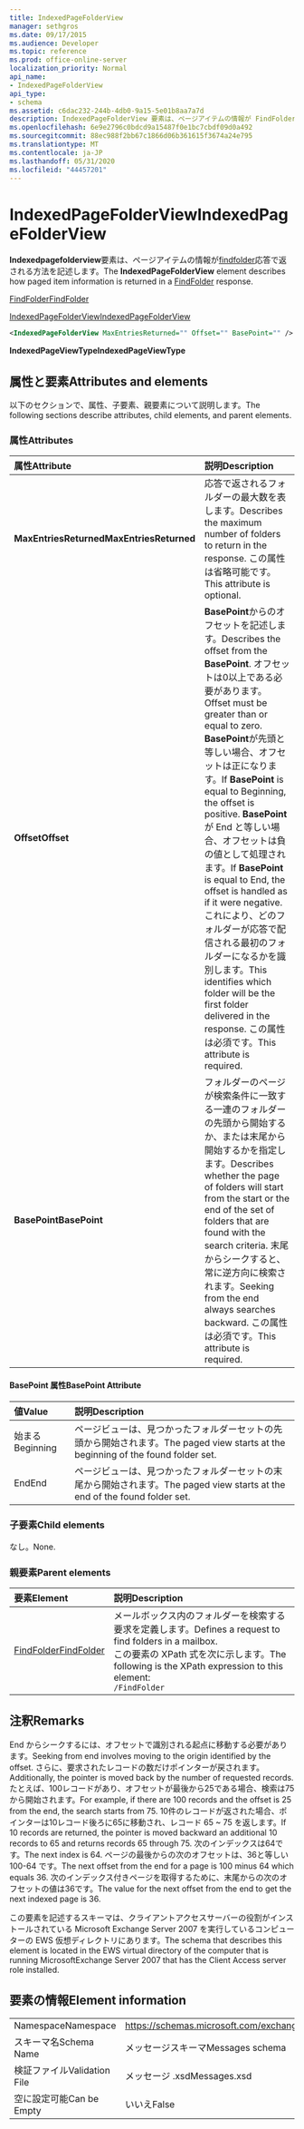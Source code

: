 ```yaml
---
title: IndexedPageFolderView
manager: sethgros
ms.date: 09/17/2015
ms.audience: Developer
ms.topic: reference
ms.prod: office-online-server
localization_priority: Normal
api_name:
- IndexedPageFolderView
api_type:
- schema
ms.assetid: c6dac232-244b-4db0-9a15-5e01b8aa7a7d
description: IndexedPageFolderView 要素は、ページアイテムの情報が FindFolder 応答で返される方法を記述します。
ms.openlocfilehash: 6e9e2796c0bdcd9a15487f0e1bc7cbdf09d0a492
ms.sourcegitcommit: 88ec988f2bb67c1866d06b361615f3674a24e795
ms.translationtype: MT
ms.contentlocale: ja-JP
ms.lasthandoff: 05/31/2020
ms.locfileid: "44457201"
---
```

# <a name="indexedpagefolderview"></a><span data-ttu-id="323ce-103">IndexedPageFolderView</span><span class="sxs-lookup"><span data-stu-id="323ce-103">IndexedPageFolderView</span></span>

<span data-ttu-id="323ce-104">**Indexedpagefolderview**要素は、ページアイテムの情報が[findfolder](findfolder.md)応答で返される方法を記述します。</span><span class="sxs-lookup"><span data-stu-id="323ce-104">The **IndexedPageFolderView** element describes how paged item information is returned in a [FindFolder](findfolder.md) response.</span></span> 
  
[<span data-ttu-id="323ce-105">FindFolder</span><span class="sxs-lookup"><span data-stu-id="323ce-105">FindFolder</span></span>](findfolder.md)
  
[<span data-ttu-id="323ce-106">IndexedPageFolderView</span><span class="sxs-lookup"><span data-stu-id="323ce-106">IndexedPageFolderView</span></span>](indexedpagefolderview.md)
  
```xml
<IndexedPageFolderView MaxEntriesReturned="" Offset="" BasePoint="" />
```

 <span data-ttu-id="323ce-107">**IndexedPageViewType**</span><span class="sxs-lookup"><span data-stu-id="323ce-107">**IndexedPageViewType**</span></span>
## <a name="attributes-and-elements"></a><span data-ttu-id="323ce-108">属性と要素</span><span class="sxs-lookup"><span data-stu-id="323ce-108">Attributes and elements</span></span>

<span data-ttu-id="323ce-109">以下のセクションで、属性、子要素、親要素について説明します。</span><span class="sxs-lookup"><span data-stu-id="323ce-109">The following sections describe attributes, child elements, and parent elements.</span></span>
  
### <a name="attributes"></a><span data-ttu-id="323ce-110">属性</span><span class="sxs-lookup"><span data-stu-id="323ce-110">Attributes</span></span>

|<span data-ttu-id="323ce-111">**属性**</span><span class="sxs-lookup"><span data-stu-id="323ce-111">**Attribute**</span></span>|<span data-ttu-id="323ce-112">**説明**</span><span class="sxs-lookup"><span data-stu-id="323ce-112">**Description**</span></span>|
|:-----|:-----|
|<span data-ttu-id="323ce-113">**MaxEntriesReturned**</span><span class="sxs-lookup"><span data-stu-id="323ce-113">**MaxEntriesReturned**</span></span> <br/> |<span data-ttu-id="323ce-114">応答で返されるフォルダーの最大数を表します。</span><span class="sxs-lookup"><span data-stu-id="323ce-114">Describes the maximum number of folders to return in the response.</span></span> <span data-ttu-id="323ce-115">この属性は省略可能です。</span><span class="sxs-lookup"><span data-stu-id="323ce-115">This attribute is optional.</span></span>  <br/> |
|<span data-ttu-id="323ce-116">**Offset**</span><span class="sxs-lookup"><span data-stu-id="323ce-116">**Offset**</span></span> <br/> |<span data-ttu-id="323ce-117">**BasePoint**からのオフセットを記述します。</span><span class="sxs-lookup"><span data-stu-id="323ce-117">Describes the offset from the **BasePoint**.</span></span> <span data-ttu-id="323ce-118">オフセットは0以上である必要があります。</span><span class="sxs-lookup"><span data-stu-id="323ce-118">Offset must be greater than or equal to zero.</span></span> <span data-ttu-id="323ce-119">**BasePoint**が先頭と等しい場合、オフセットは正になります。</span><span class="sxs-lookup"><span data-stu-id="323ce-119">If **BasePoint** is equal to Beginning, the offset is positive.</span></span> <span data-ttu-id="323ce-120">**BasePoint**が End と等しい場合、オフセットは負の値として処理されます。</span><span class="sxs-lookup"><span data-stu-id="323ce-120">If **BasePoint** is equal to End, the offset is handled as if it were negative.</span></span>  <br/> <span data-ttu-id="323ce-121">これにより、どのフォルダーが応答で配信される最初のフォルダーになるかを識別します。</span><span class="sxs-lookup"><span data-stu-id="323ce-121">This identifies which folder will be the first folder delivered in the response.</span></span> <span data-ttu-id="323ce-122">この属性は必須です。</span><span class="sxs-lookup"><span data-stu-id="323ce-122">This attribute is required.</span></span>  <br/> |
|<span data-ttu-id="323ce-123">**BasePoint**</span><span class="sxs-lookup"><span data-stu-id="323ce-123">**BasePoint**</span></span> <br/> |<span data-ttu-id="323ce-124">フォルダーのページが検索条件に一致する一連のフォルダーの先頭から開始するか、または末尾から開始するかを指定します。</span><span class="sxs-lookup"><span data-stu-id="323ce-124">Describes whether the page of folders will start from the start or the end of the set of folders that are found with the search criteria.</span></span> <span data-ttu-id="323ce-125">末尾からシークすると、常に逆方向に検索されます。</span><span class="sxs-lookup"><span data-stu-id="323ce-125">Seeking from the end always searches backward.</span></span> <span data-ttu-id="323ce-126">この属性は必須です。</span><span class="sxs-lookup"><span data-stu-id="323ce-126">This attribute is required.</span></span>  <br/> |
   
#### <a name="basepoint-attribute"></a><span data-ttu-id="323ce-127">BasePoint 属性</span><span class="sxs-lookup"><span data-stu-id="323ce-127">BasePoint Attribute</span></span>

|<span data-ttu-id="323ce-128">**値**</span><span class="sxs-lookup"><span data-stu-id="323ce-128">**Value**</span></span>|<span data-ttu-id="323ce-129">**説明**</span><span class="sxs-lookup"><span data-stu-id="323ce-129">**Description**</span></span>|
|:-----|:-----|
|<span data-ttu-id="323ce-130">始まる</span><span class="sxs-lookup"><span data-stu-id="323ce-130">Beginning</span></span>  <br/> |<span data-ttu-id="323ce-131">ページビューは、見つかったフォルダーセットの先頭から開始されます。</span><span class="sxs-lookup"><span data-stu-id="323ce-131">The paged view starts at the beginning of the found folder set.</span></span>  <br/> |
|<span data-ttu-id="323ce-132">End</span><span class="sxs-lookup"><span data-stu-id="323ce-132">End</span></span>  <br/> |<span data-ttu-id="323ce-133">ページビューは、見つかったフォルダーセットの末尾から開始されます。</span><span class="sxs-lookup"><span data-stu-id="323ce-133">The paged view starts at the end of the found folder set.</span></span>  <br/> |
   
### <a name="child-elements"></a><span data-ttu-id="323ce-134">子要素</span><span class="sxs-lookup"><span data-stu-id="323ce-134">Child elements</span></span>

<span data-ttu-id="323ce-135">なし。</span><span class="sxs-lookup"><span data-stu-id="323ce-135">None.</span></span>
  
### <a name="parent-elements"></a><span data-ttu-id="323ce-136">親要素</span><span class="sxs-lookup"><span data-stu-id="323ce-136">Parent elements</span></span>

|<span data-ttu-id="323ce-137">**要素**</span><span class="sxs-lookup"><span data-stu-id="323ce-137">**Element**</span></span>|<span data-ttu-id="323ce-138">**説明**</span><span class="sxs-lookup"><span data-stu-id="323ce-138">**Description**</span></span>|
|:-----|:-----|
|[<span data-ttu-id="323ce-139">FindFolder</span><span class="sxs-lookup"><span data-stu-id="323ce-139">FindFolder</span></span>](findfolder.md) <br/> |<span data-ttu-id="323ce-140">メールボックス内のフォルダーを検索する要求を定義します。</span><span class="sxs-lookup"><span data-stu-id="323ce-140">Defines a request to find folders in a mailbox.</span></span>  <br/> <span data-ttu-id="323ce-141">この要素の XPath 式を次に示します。</span><span class="sxs-lookup"><span data-stu-id="323ce-141">The following is the XPath expression to this element:</span></span>  <br/>  `/FindFolder` <br/> |
   
## <a name="remarks"></a><span data-ttu-id="323ce-142">注釈</span><span class="sxs-lookup"><span data-stu-id="323ce-142">Remarks</span></span>

<span data-ttu-id="323ce-143">End からシークするには、オフセットで識別される起点に移動する必要があります。</span><span class="sxs-lookup"><span data-stu-id="323ce-143">Seeking from end involves moving to the origin identified by the offset.</span></span> <span data-ttu-id="323ce-144">さらに、要求されたレコードの数だけポインターが戻されます。</span><span class="sxs-lookup"><span data-stu-id="323ce-144">Additionally, the pointer is moved back by the number of requested records.</span></span> <span data-ttu-id="323ce-145">たとえば、100レコードがあり、オフセットが最後から25である場合、検索は75から開始されます。</span><span class="sxs-lookup"><span data-stu-id="323ce-145">For example, if there are 100 records and the offset is 25 from the end, the search starts from 75.</span></span> <span data-ttu-id="323ce-146">10件のレコードが返された場合、ポインターは10レコード後ろに65に移動され、レコード 65 ~ 75 を返します。</span><span class="sxs-lookup"><span data-stu-id="323ce-146">If 10 records are returned, the pointer is moved backward an additional 10 records to 65 and returns records 65 through 75.</span></span> <span data-ttu-id="323ce-147">次のインデックスは64です。</span><span class="sxs-lookup"><span data-stu-id="323ce-147">The next index is 64.</span></span> <span data-ttu-id="323ce-148">ページの最後からの次のオフセットは、36と等しい 100-64 です。</span><span class="sxs-lookup"><span data-stu-id="323ce-148">The next offset from the end for a page is 100 minus 64 which equals 36.</span></span> <span data-ttu-id="323ce-149">次のインデックス付きページを取得するために、末尾からの次のオフセットの値は36です。</span><span class="sxs-lookup"><span data-stu-id="323ce-149">The value for the next offset from the end to get the next indexed page is 36.</span></span>
  
<span data-ttu-id="323ce-150">この要素を記述するスキーマは、クライアントアクセスサーバーの役割がインストールされている Microsoft Exchange Server 2007 を実行しているコンピューターの EWS 仮想ディレクトリにあります。</span><span class="sxs-lookup"><span data-stu-id="323ce-150">The schema that describes this element is located in the EWS virtual directory of the computer that is running MicrosoftExchange Server 2007 that has the Client Access server role installed.</span></span>
  
## <a name="element-information"></a><span data-ttu-id="323ce-151">要素の情報</span><span class="sxs-lookup"><span data-stu-id="323ce-151">Element information</span></span>

|||
|:-----|:-----|
|<span data-ttu-id="323ce-152">Namespace</span><span class="sxs-lookup"><span data-stu-id="323ce-152">Namespace</span></span>  <br/> |https://schemas.microsoft.com/exchange/services/2006/messages  <br/> |
|<span data-ttu-id="323ce-153">スキーマ名</span><span class="sxs-lookup"><span data-stu-id="323ce-153">Schema Name</span></span>  <br/> |<span data-ttu-id="323ce-154">メッセージスキーマ</span><span class="sxs-lookup"><span data-stu-id="323ce-154">Messages schema</span></span>  <br/> |
|<span data-ttu-id="323ce-155">検証ファイル</span><span class="sxs-lookup"><span data-stu-id="323ce-155">Validation File</span></span>  <br/> |<span data-ttu-id="323ce-156">メッセージ .xsd</span><span class="sxs-lookup"><span data-stu-id="323ce-156">Messages.xsd</span></span>  <br/> |
|<span data-ttu-id="323ce-157">空に設定可能</span><span class="sxs-lookup"><span data-stu-id="323ce-157">Can be Empty</span></span>  <br/> |<span data-ttu-id="323ce-158">いいえ</span><span class="sxs-lookup"><span data-stu-id="323ce-158">False</span></span>  <br/> |
   

